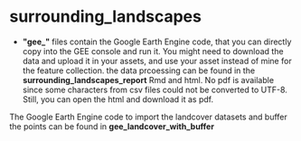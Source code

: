 # surrounding_landscapes

* **"gee_"** files contain the Google Earth Engine code, that you can directly copy into the GEE console and run it. You might need to download the data and upload it in your assets, and use your asset instead of mine for the feature collection.
the data prcoessing can be found in the **surrounding_landscapes_report** Rmd and html.
No pdf is available since some characters from csv files could not be converted to UTF-8. 
Still, you can open the html and download it as pdf. 

The Google Earth Engine code to import the landcover datasets and buffer the points can be found in **gee_landcover_with_buffer**
